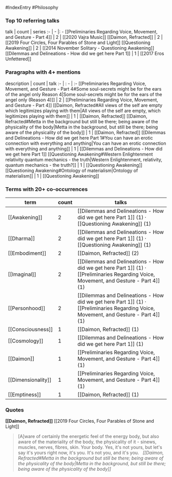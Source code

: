 #IndexEntry #Philosophy

### Top 10 referring talks
talk | count | series
:- | - |: -
[[Preliminaries Regarding Voice, Movement, and Gesture - Part 4]] | 2 | [[2020 Vajra Music]]
[[Daimon, Refracted]] | 2 | [[2019 Four Circles, Four Parables of Stone and Light]]
[[Questioning Awakening]] | 2 | [[2014 November Solitary - Questioning Awakening]]
[[Dilemmas and Delineations - How did we get here Part 1]] | 1 | [[2017 Eros Unfettered]]

### Paragraphs with 4+ mentions
description | count | talk
:- | : - | :-
[[Preliminaries Regarding Voice, Movement, and Gesture - Part 4#Some soul-secrets might be for the ears of the angel only Reason 4\|Some soul-secrets might be for the ears of the angel only (Reason 4)]] | 2 | [[Preliminaries Regarding Voice, Movement, and Gesture - Part 4]]
[[Daimon, Refracted#All views of the self are empty which legitimizes playing with them\|All views of the self are empty, which legitimizes playing with them]] | 1 | [[Daimon, Refracted]]
[[Daimon, Refracted#Metta in the background but still be there; being aware of the physicality of the body\|Metta in the background, but still be there; being aware of the physicality of the body]] | 1 | [[Daimon, Refracted]]
[[Dilemmas and Delineations - How did we get here Part 1#You can have an erotic connection with everything and anything\|You can have an erotic connection with everything and anything]] | 1 | [[Dilemmas and Delineations - How did we get here Part 1]]
[[Questioning Awakening#Western Enlightenment relativity quantum mechanics - the truth\|Western Enlightenment, relativity, quantum mechanics - the truth?]] | 1 | [[Questioning Awakening]]
[[Questioning Awakening#Ontology of materialism\|Ontology of materialism]] | 1 | [[Questioning Awakening]]

### Terms with 20+ co-occurrences
term | count | talks
-|-|-
[[Awakening]] | 2 | <span class="counts">[[Dilemmas and Delineations - How did we get here Part 1]] (1) · [[Questioning Awakening]] (1)</span> 
[[Dharma]] | 2 | <span class="counts">[[Dilemmas and Delineations - How did we get here Part 1]] (1) · [[Questioning Awakening]] (1)</span> 
[[Embodiment]] | 2 | <span class="counts">[[Daimon, Refracted]] (2)</span> 
[[Imaginal]] | 2 | <span class="counts">[[Dilemmas and Delineations - How did we get here Part 1]] (1) · [[Preliminaries Regarding Voice, Movement, and Gesture - Part 4]] (1)</span> 
[[Personhood]] | 2 | <span class="counts">[[Dilemmas and Delineations - How did we get here Part 1]] (1) · [[Preliminaries Regarding Voice, Movement, and Gesture - Part 4]] (1)</span> 
[[Consciousness]] | 1 | <span class="counts">[[Daimon, Refracted]] (1)</span> 
[[Cosmology]] | 1 | <span class="counts">[[Dilemmas and Delineations - How did we get here Part 1]] (1)</span> 
[[Daimon]] | 1 | <span class="counts">[[Preliminaries Regarding Voice, Movement, and Gesture - Part 4]] (1)</span> 
[[Dimensionality]] | 1 | <span class="counts">[[Preliminaries Regarding Voice, Movement, and Gesture - Part 4]] (1)</span> 
[[Emptiness]] | 1 | <span class="counts">[[Daimon, Refracted]] (1)</span> 

### Quotes
**[[Daimon, Refracted]]**
<span class="counts">[[2019 Four Circles, Four Parables of Stone and Light]]</span>
> [A]ware of certainly the energetic feel of the energy body, but also aware of the materiality of the body, the physicality of it - sinews, muscles, nerves, fibres, skin. Your body. Yes, it's not yours, but let's say it's yours right now, it's you. It's not you, and it's you. &nbsp;&nbsp;<span class="counts">_[[Daimon, Refracted#Metta in the background but still be there; being aware of the physicality of the body|Metta in the background, but still be there; being aware of the physicality of the body]]_</span>


